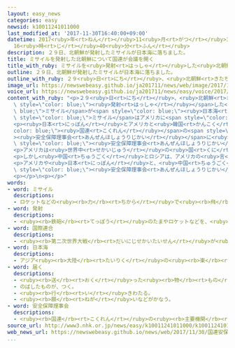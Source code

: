 ```yaml
---
layout: easy_news
categories: easy
newsid: k10011241011000
last_modified_at: '2017-11-30T16:40:00+09:00'
datetime: 2017<ruby>年<rt>ねん</rt></ruby>11<ruby>月<rt>がつ</rt></ruby>30<ruby>日<rt>にち</rt></ruby>
  16<ruby>時<rt>じ</rt></ruby>40<ruby>分<rt>ふん</rt></ruby>
description: ２９日、北朝鮮が発射したミサイルが日本海に落ちました。
title: ミサイルを発射した北朝鮮について国連が会議を開く
title_with_ruby: ミサイルを<ruby>発射<rt>はっしゃ</rt></ruby>した<ruby>北朝鮮<rt>きたちょうせん</rt></ruby>について<ruby>国連<rt>こくれん</rt></ruby>が<ruby>会議<rt>かいぎ</rt></ruby>を<ruby>開<rt>ひら</rt></ruby>く
outline: ２９日、北朝鮮が発射したミサイルが日本海に落ちました。
outline_with_ruby: ２９<ruby>日<rt>にち</rt></ruby>、<ruby>北朝鮮<rt>きたちょうせん</rt></ruby>が<ruby>発射<rt>はっしゃ</rt></ruby>したミサイルが<ruby>日本海<rt>にほんかい</rt></ruby>に<ruby>落<rt>お</rt></ruby>ちました。
image_url: https://newswebeasy.github.io/ja201711/news/web/image/2017/11/30/K10011241011_1711301216_1711301218_01_03.jpg
voice_url: https://newswebeasy.github.io/ja201711/news/easy/voice/2017/11/30/k10011241011000.mp3
content_with_ruby: "<p>２９<ruby>日<rt>にち</rt></ruby>、<ruby>北朝鮮<rt>きたちょうせん</rt></ruby>が<span\
  \ style=\"color: blue;\"><ruby>発射<rt>はっしゃ</rt></ruby></span>した<span style=\"color:\
  \ blue;\">ミサイル</span>が<span style=\"color: blue;\"><ruby>日本海<rt>にほんかい</rt></ruby></span>に<ruby>落<rt>お</rt></ruby>ちました。<ruby>専門家<rt>せんもんか</rt></ruby>などは、この<span\
  \ style=\"color: blue;\">ミサイル</span>はアメリカに<span style=\"color: blue;\"><ruby>届<rt>とど</rt></ruby>く</span>ぐらい<ruby>遠<rt>とお</rt></ruby>くまで<ruby>飛<rt>と</rt></ruby>ぶと<ruby>考<rt>かんが</rt></ruby>えています。</p>\n\
  <p><ruby>日本<rt>にっぽん</rt></ruby>とアメリカと<ruby>韓国<rt>かんこく</rt></ruby>は、<span style=\"\
  color: blue;\"><ruby>国連<rt>こくれん</rt></ruby></span>の<span style=\"color: blue;\"\
  ><ruby>安全保障理事会<rt>あんぜんほしょうりじかい</rt></ruby></span>に<ruby>急<rt>いそ</rt></ruby>いで<ruby>会議<rt>かいぎ</rt></ruby>を<ruby>開<rt>ひら</rt></ruby>くように<ruby>言<rt>い</rt></ruby>いました。<ruby>日本<rt>にっぽん</rt></ruby>の<ruby>時間<rt>じかん</rt></ruby>の３０<ruby>日<rt>にち</rt></ruby>の<ruby>朝<rt>あさ</rt></ruby>、<span\
  \ style=\"color: blue;\"><ruby>安全保障理事会<rt>あんぜんほしょうりじかい</rt></ruby></span>は<ruby>会議<rt>かいぎ</rt></ruby>を<ruby>開<rt>ひら</rt></ruby>きました。</p>\n\
  <p>アメリカは<ruby>世界中<rt>せかいじゅう</rt></ruby>の<ruby>国<rt>くに</rt></ruby>に、<ruby>貿易<rt>ぼうえき</rt></ruby>など<ruby>北朝鮮<rt>きたちょうせん</rt></ruby>との<ruby>関係<rt>かんけい</rt></ruby>を<ruby>全部<rt>ぜんぶ</rt></ruby>やめるように<ruby>言<rt>い</rt></ruby>いました。</p>\n\
  <p>しかし<ruby>中国<rt>ちゅうごく</rt></ruby>とロシアは、アメリカの<ruby>言<rt>い</rt></ruby>う<ruby>通<rt>とお</rt></ruby>りにすると<ruby>北朝鮮<rt>きたちょうせん</rt></ruby>の<ruby>人<rt>ひと</rt></ruby>たちの<ruby>生活<rt>せいかつ</rt></ruby>が<ruby>悪<rt>わる</rt></ruby>くなるので<ruby>反対<rt>はんたい</rt></ruby>だと<ruby>言<rt>い</rt></ruby>いました。</p>\n\
  <p>アメリカや<ruby>日本<rt>にっぽん</rt></ruby>と、<ruby>中国<rt>ちゅうごく</rt></ruby>やロシアの<ruby>意見<rt>いけん</rt></ruby>が<ruby>違<rt>ちが</rt></ruby>っているので、<span\
  \ style=\"color: blue;\"><ruby>安全保障理事会<rt>あんぜんほしょうりじかい</rt></ruby></span>がどうするかまだ<ruby>決<rt>き</rt></ruby>まっていません。</p>\n\
  <p></p>\n<p></p>"
words:
- word: ミサイル
  descriptions:
  - ロケットなどの<ruby><rb>力</rb><rt>ちから</rt></ruby>で<ruby><rb>飛</rb><rt>と</rt></ruby>び、<ruby><rb>誘導</rb><rt>ゆうどう</rt></ruby><ruby><rb>装置</rb><rt>そうち</rt></ruby>によって、<ruby><rb>目標</rb><rt>もくひょう</rt></ruby>をとらえる<ruby><rb>爆弾</rb><rt>ばくだん</rt></ruby>。<ruby><rb>誘導弾</rb><rt>ゆうどうだん</rt></ruby>。
- word: 発射
  descriptions:
  - <ruby><rb>鉄砲</rb><rt>てっぽう</rt></ruby>のたまやロケットなどを、<ruby><rb>打</rb><rt>う</rt></ruby>ち<ruby><rb>出</rb><rt>だ</rt></ruby>すこと。
- word: 国際連合
  descriptions:
  - <ruby><rb>第二次世界大戦</rb><rt>だいにじせかいたいせん</rt></ruby>が<ruby><rb>終</rb><rt>お</rt></ruby>わった１９４５<ruby><rb>年</rb><rt>ねん</rt></ruby>、<ruby><rb>世界</rb><rt>せかい</rt></ruby>の<ruby><rb>平和</rb><rt>へいわ</rt></ruby>と<ruby><rb>安全</rb><rt>あんぜん</rt></ruby>を<ruby><rb>守</rb><rt>まも</rt></ruby>るために<ruby><rb>作</rb><rt>つく</rt></ruby>られた<ruby><rb>仕組</rb><rt>しく</rt></ruby>み。<ruby><rb>本部</rb><rt>ほんぶ</rt></ruby>はアメリカのニューヨークにある。<ruby><rb>国連</rb><rt>こくれん</rt></ruby>。<ruby><rb>UN</rb><rt>ユーエヌ</rt></ruby>。
- word: 日本海
  descriptions:
  - アジア<ruby><rb>大陸</rb><rt>たいりく</rt></ruby>の<ruby><rb>東</rb><rt>ひがし</rt></ruby>と<ruby><rb>日本列島</rb><rt>にほんれっとう</rt></ruby>にはさまれた<ruby><rb>海</rb><rt>うみ</rt></ruby>。
- word: 届く
  descriptions:
  - <ruby><rb>送</rb><rt>おく</rt></ruby>った<ruby><rb>物</rb><rt>もの</rt></ruby>が<ruby><rb>着</rb><rt>つ</rt></ruby>く。
  - のばしたものが、つく。
  - <ruby><rb>行</rb><rt>い</rt></ruby>きわたる。
  - <ruby><rb>願</rb><rt>ねが</rt></ruby>いなどがかなう。
- word: 安全保障理事会
  descriptions:
  - <ruby><rb>国連</rb><rt>こくれん</rt></ruby>の<ruby><rb>主要機関</rb><rt>しゅようきかん</rt></ruby>の<ruby><rb>一</rb><rt>ひと</rt></ruby>つ。<ruby><rb>国際社会</rb><rt>こくさいしゃかい</rt></ruby>の<ruby><rb>平和</rb><rt>へいわ</rt></ruby>と<ruby><rb>安全</rb><rt>あんぜん</rt></ruby>を<ruby><rb>守</rb><rt>まも</rt></ruby>ることを<ruby><rb>目的</rb><rt>もくてき</rt></ruby>とし、１５の<ruby><rb>国連加盟国</rb><rt>こくれんかめいこく</rt></ruby>で<ruby><rb>構成</rb><rt>こうせい</rt></ruby>されている。
source_url: http://www3.nhk.or.jp/news/easy/k10011241011000/k10011241011000.html
web_news_url: https://newswebeasy.github.io/news/web/2017/11/30/国連安保理-米と中ロの立場の違い際立つ
...
```

